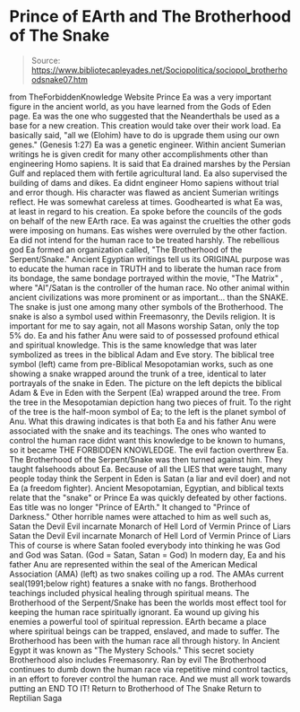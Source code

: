 # Prince of EArth and The Brotherhood of The Snake

> Source: https://www.bibliotecapleyades.net/Sociopolitica/sociopol_brotherhoodsnake07.htm

from TheForbiddenKnowledge Website
Prince Ea was a very important figure in the ancient world, as you have learned from the Gods of Eden page. Ea was the one who suggested that the Neanderthals be used as a base for a new creation. This creation would take over their work load. Ea basically said,
"all we (Elohim) have to do is upgrade them using our own genes." (Genesis 1:27)
Ea was a genetic engineer. Within ancient Sumerian writings he is given credit for many other accomplishments other than engineering Homo sapiens. It is said that Ea drained marshes by the Persian Gulf and replaced them with fertile agricultural land. Ea also supervised the building of dams and dikes. Ea didnt engineer Homo sapiens without trial and error though. His character was flawed as ancient Sumerian writings reflect. He was somewhat careless at times. Goodhearted is what Ea was, at least in regard to his creation. Ea spoke before the councils of the gods on behalf of the new EArth race. Ea was against the cruelties the other gods were imposing on humans. Eas wishes were overruled by the other faction. Ea did not intend for the human race to be treated harshly. The rebellious god Ea formed an organization called, "The Brotherhood of the Serpent/Snake." Ancient Egyptian writings tell us its ORIGINAL purpose was to educate the human race in TRUTH and to liberate the human race from its bondage, the same bondage portrayed within the movie, "The Matrix" , where "AI"/Satan is the controller of the human race. No other animal within ancient civilizations was more prominent or as important... than the SNAKE. The snake is just one among many other symbols of the Brotherhood. The snake is also a symbol used within Freemasonry, the Devils religion. It is important for me to say again, not all Masons worship Satan, only the top 5% do. Ea and his father Anu were said to of possessed profound ethical and spiritual knowledge. This is the same knowledge that was later symbolized as trees in the biblical Adam and Eve story. The biblical tree symbol (left) came from pre-Biblical Mesopotamian works, such as one showing a snake wrapped around the trunk of a tree, identical to later portrayals of the snake in Eden. The picture on the left depicts the biblical Adam & Eve in Eden with the Serpent (Ea) wrapped around the tree. From the tree in the Mesopotamian depiction hang two pieces of fruit. To the right of the tree is the half-moon symbol of Ea; to the left is the planet symbol of Anu. What this drawing indicates is that both Ea and his father Anu were associated with the snake and its teachings. The ones who wanted to control the human race didnt want this knowledge to be known to humans, so it became THE FORBIDDEN KNOWLEDGE. The evil faction overthrew Ea. The Brotherhood of the Serpent/Snake was then turned against him. They taught falsehoods about Ea. Because of all the LIES that were taught, many people today think the Serpent in Eden is Satan (a liar and evil doer) and not Ea (a freedom fighter). Ancient Mesopotamian, Egyptian, and biblical texts relate that the "snake" or Prince Ea was quickly defeated by other factions. Eas title was no longer "Prince of EArth." It changed to "Prince of Darkness." Other horrible names were attached to him as well such as,
Satan the Devil Evil incarnate Monarch of Hell Lord of Vermin Prince of Liars
Satan
the Devil
Evil incarnate
Monarch of Hell
Lord of Vermin
Prince of Liars
This of course is where Satan fooled everybody into thinking he was God and God was Satan. (God = Satan, Satan = God) In modern day, Ea and his father Anu are represented within the seal of the American Medical Association (AMA) (left) as two snakes coiling up a rod. The AMAs current seal(1991;below right) features a snake with no fangs. Brotherhood teachings included physical healing through spiritual means. The Brotherhood of the Serpent/Snake has been the worlds most effect tool for keeping the human race spiritually ignorant. Ea wound up giving his enemies a powerful tool of spiritual repression. EArth became a place where spiritual beings can be trapped, enslaved, and made to suffer. The Brotherhood has been with the human race all through history. In Ancient Egypt it was known as "The Mystery Schools." This secret society Brotherhood also includes Freemasonry. Ran by evil The Brotherhood continues to dumb down the human race via repetitive mind control tactics, in an effort to forever control the human race. And we must all work towards putting an END TO IT!
Return to Brotherhood of The Snake
Return to Reptilian Saga
